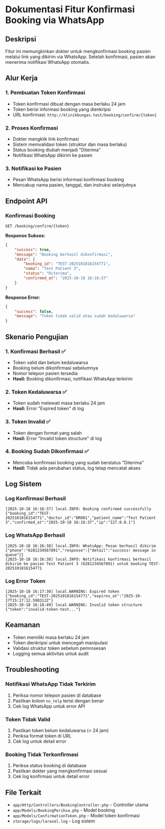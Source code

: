 # Dokumentasi Fitur Konfirmasi Booking via WhatsApp

## Deskripsi
Fitur ini memungkinkan dokter untuk mengkonfirmasi booking pasien melalui link yang dikirim via WhatsApp. Setelah konfirmasi, pasien akan menerima notifikasi WhatsApp otomatis.

## Alur Kerja

### 1. Pembuatan Token Konfirmasi
- Token konfirmasi dibuat dengan masa berlaku 24 jam
- Token berisi informasi booking yang dienkripsi
- URL konfirmasi: `http://klinikbungas.test/booking/confirm/{token}`

### 2. Proses Konfirmasi
- Dokter mengklik link konfirmasi
- Sistem memvalidasi token (struktur dan masa berlaku)
- Status booking diubah menjadi "Diterima"
- Notifikasi WhatsApp dikirim ke pasien

### 3. Notifikasi ke Pasien
- Pesan WhatsApp berisi informasi konfirmasi booking
- Mencakup nama pasien, tanggal, dan instruksi selanjutnya

## Endpoint API

### Konfirmasi Booking
```
GET /booking/confirm/{token}
```

**Response Sukses:**
```json
{
    "success": true,
    "message": "Booking berhasil dikonfirmasi",
    "data": {
        "booking_id": "TEST-2025101816154771",
        "nama": "Test Patient 3",
        "status": "Diterima",
        "confirmed_at": "2025-10-18 16:16:37"
    }
}
```

**Response Error:**
```json
{
    "success": false,
    "message": "Token tidak valid atau sudah kedaluwarsa"
}
```

## Skenario Pengujian

### 1. Konfirmasi Berhasil ✅
- Token valid dan belum kedaluwarsa
- Booking belum dikonfirmasi sebelumnya
- Nomor telepon pasien tersedia
- **Hasil:** Booking dikonfirmasi, notifikasi WhatsApp terkirim

### 2. Token Kedaluwarsa ✅
- Token sudah melewati masa berlaku 24 jam
- **Hasil:** Error "Expired token" di log

### 3. Token Invalid ✅
- Token dengan format yang salah
- **Hasil:** Error "Invalid token structure" di log

### 4. Booking Sudah Dikonfirmasi ✅
- Mencoba konfirmasi booking yang sudah berstatus "Diterima"
- **Hasil:** Tidak ada perubahan status, log tetap mencatat akses

## Log Sistem

### Log Konfirmasi Berhasil
```
[2025-10-18 16:16:37] local.INFO: Booking confirmed successfully {"booking_id":"TEST-2025101816154771","doctor_id":"DR001","patient_name":"Test Patient 3","confirmed_at":"2025-10-18 16:16:37","ip":"127.0.0.1"}
```

### Log WhatsApp Berhasil
```
[2025-10-18 16:16:38] local.INFO: WhatsApp: Pesan berhasil dikirim {"phone":"6281234567891","response":{"detail":"success! message in queue"}}
[2025-10-18 16:16:38] local.INFO: Notifikasi konfirmasi berhasil dikirim ke pasien Test Patient 3 (6281234567891) untuk booking TEST-2025101816154771
```

### Log Error Token
```
[2025-10-18 16:17:30] local.WARNING: Expired token {"booking_id":"TEST-2025101816154771","expires_at":"2025-10-17T15:17:12.590312Z"}
[2025-10-18 16:18:49] local.WARNING: Invalid token structure {"token":"invalid-token-test..."}
```

## Keamanan
- Token memiliki masa berlaku 24 jam
- Token dienkripsi untuk mencegah manipulasi
- Validasi struktur token sebelum pemrosesan
- Logging semua aktivitas untuk audit

## Troubleshooting

### Notifikasi WhatsApp Tidak Terkirim
1. Periksa nomor telepon pasien di database
2. Pastikan kolom `no_telp` terisi dengan benar
3. Cek log WhatsApp untuk error API

### Token Tidak Valid
1. Pastikan token belum kedaluwarsa (< 24 jam)
2. Periksa format token di URL
3. Cek log untuk detail error

### Booking Tidak Terkonfirmasi
1. Periksa status booking di database
2. Pastikan dokter yang mengkonfirmasi sesuai
3. Cek log konfirmasi untuk detail error

## File Terkait
- `app/Http/Controllers/BookingController.php` - Controller utama
- `app/Models/BookingPeriksa.php` - Model booking
- `app/Models/ConfirmationToken.php` - Model token konfirmasi
- `storage/logs/laravel.log` - Log sistem